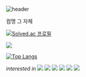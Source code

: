 ![header](https://capsule-render.vercel.app/api?type=waving&color=gradient&height=300&section=header&text=Welcome&fontSize=90&fontAlignY=35)  


컴맹 그 자체  


[![Solved.ac
프로필](http://mazassumnida.wtf/api/v2/generate_badge?boj=huzan2)](https://solved.ac/huzan2)  

<img src="http://mazandi.herokuapp.com/api?handle=huzan2&theme=warm"/>

[![Top Langs](https://github-readme-stats.vercel.app/api/top-langs/?username=huzan2&layout=compact)](https://github.com/huzan2/github-readme-stats)

*interested in*
<img src="https://img.shields.io/badge/React-61DAFB?style=flat&logo=React&logoColor=white"/>
<img src="https://img.shields.io/badge/CSS-1572B6?style=flat&logo=CSS3&logoColor=white"/>
<img src="https://img.shields.io/badge/C++-00599C?style=flat&logo=C++&logoColor=white"/>
<img src="https://img.shields.io/badge/Python-3776AB?style=flat&logo=Python&logoColor=white"/>
<img src="https://img.shields.io/badge/Kotlin-7F52FF?style=flat&logo=Kotlin&logoColor=white"/>
<img src="https://img.shields.io/badge/Spring-6DB33F?style=flat&logo=Spring&logoColor=white"/>
